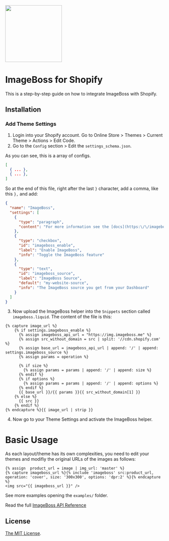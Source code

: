 <img src="https://img.imageboss.me/boss-images/width/180/dpr:2/emails/logo-2@2x.png" width="180"/>

# ImageBoss for Shopify

This is a step-by-step guide on how to integrate ImageBoss with Shopify.

## Installation

### Add Theme Settings

1. Login into your Shopify account. Go to Online Store > Themes > Current Theme > Actions > Edit Code.
2. Go to the `Config` section > Edit the `settings_schema.json`.

As you can see, this is a array of configs.
```json
[
  { ... },
  { ... },
]
```

So at the end of this file, right after the last `}` character, add a comma, like this `},` and add:

```json
{
  "name": "ImageBoss",
  "settings": [
    {
      "type": "paragraph",
      "content": "For more information see the [docs](https:\/\/imageboss.me/docs\/integrations\/shopify)"
    },
    {
      "type": "checkbox",
      "id": "imageboss_enable",
      "label": "Enable ImageBoss",
      "info": "Toggle the ImageBoss feature"
    },
    {
      "type": "text",
      "id": "imageboss_source",
      "label": "ImageBoss Source",
      "default": "my-website-source",
      "info": "The ImageBoss source you get from your Dashboard"
    }
  ]
}

```

3. Now upload the ImageBoss helper into the `Snippets` section called `imageboss.liquid`. The content of the file is this:

```liquid
{% capture image_url %}
    {% if settings.imageboss_enable %}
      {% assign imageboss_api_url = "https://img.imageboss.me" %}
      {% assign src_without_domain = src | split: '//cdn.shopify.com' %}
      {% assign base_url = imageboss_api_url | append: '/' | append: settings.imageboss_source %}
      {% assign params = operation %}

      {% if size %}
        {% assign params = params | append: '/' | append: size %}
      {% endif %}
      {% if options %}
        {% assign params = params | append: '/' | append: options %}
      {% endif %}
      {{ base_url }}/{{ params }}{{ src_without_domain[1] }}
    {% else %}
      {{ src }}
    {% endif %}
{% endcapture %}{{ image_url | strip }}
```

4. Now go to your Theme Settings and activate the ImageBoss helper.

Basic Usage
===========

As each layout/theme has its own complexities, you need to edit your themes and modifiy the original URLs of the images as follows:
```liquid
{% assign  product_url = image | img_url: 'master' %}
{% capture imageboss_url %}{% include 'imageboss' src:product_url, operation: 'cover', size: '300x300', options: 'dpr:2' %}{% endcapture %}
<img src="{{ imageboss_url }}" />
```

See more examples opening the `examples/` folder.

Read the full [ImageBoss API Reference](https://imageboss.me/docs)

## License

[The MIT License](LICENSE).
